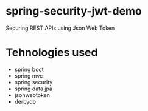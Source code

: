 # spring-security-jwt-demo
Securing REST APIs using Json Web Token
# Tehnologies used
* spring boot 
* spring mvc
* spring security
* spring data jpa
* jsonwebtoken
* derbydb

